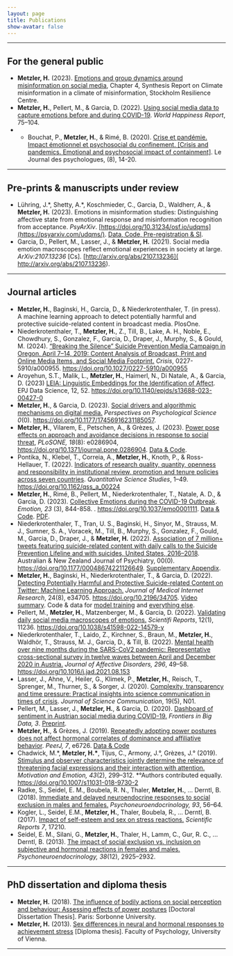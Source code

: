 ```yaml
---
layout: page
title: Publications
show-avatar: false
---
```


___

## For the general public

* **Metzler, H.** (2023). [Emotions and group dynamics around misinformation on social media](https://www.stockholmresilience.org/news--events/climate-misinformation/chapter-4-emotions-and-group-dynamics-around-misinformation-on-social-media.html), Chapter 4, Synthesis Report on Climate misinformation in a climate of misinformation, Stockholm Resilience Centre.
* **Metzler, H.**, Pellert, M., & Garcia, D. (2022). [Using social media data to capture emotions before and during COVID-19](https://worldhappiness.report/ed/2022/using-social-media-data-to-capture-emotions-before-and-during-covid-19/). _World Happiness Report_, 75–104.
* * Bouchat, P., **Metzler, H.**, & Rimé, B. (2020). [Crise et pandémie. Impact émotionnel et psychosocial du confinement. [Crisis and pandemics. Emotional and psychosocial impact of containment]](https://www.cairn.info/revue-le-journal-des-psychologues-2020-8-page-14.htm#). Le Journal des psychologues, (8), 14-20.

___

## Pre-prints & manuscripts under review

* Lühring, J.\*, Shetty, A.\*, Koschmieder, C., Garcia, D., Waldherr, A., & **Metzler, H.** (2023). Emotions in misinformation studies: Distinguishing affective state from emotional response and misinformation recognition from acceptance. _PsyArXiv_. [https://doi.org/10.31234/osf.io/udqms](https://psyarxiv.com/udqms/). [Data, Code, Pre-registration & SI](https://osf.io/tgzxr/).
* Garcia, D., Pellert, M., Lasser, J., & **Metzler, H.** (2021). Social media emotion macroscopes reflect emotional experiences in society at large.  *ArXiv:2107.13236* [Cs]. [http://arxiv.org/abs/2107.13236]( http://arxiv.org/abs/2107.13236).

___

## Journal articles

* **Metzler, H.**, Baginski, H., Garcia, D., & Niederkrotenthaler, T. (in press). A machine learning approach to detect potentially harmful and protective suicide-related content in broadcast media. PlosOne.
* Niederkrotenthaler, T., **Metzler, H.**, Z., Till, B., Lake, A. H., Noble, E., Chowdhury, S., Gonzalez, F., Garcia, D., Draper, J., Murphy, S., & Gould, M. (2024). [“Breaking the Silence” Suicide Prevention Media Campaign in Oregon, April 7–14, 2019: Content Analysis of Broadcast, Print and Online Media Items, and Social Media Footprint.](https://doi.org/10.1027/0227-5910/a00095) *Crisis*, 0227-5910/a000955. https://doi.org/10.1027/0227-5910/a000955
* Aroyehun, S.T., Malik, L., **Metzler, H.**, Haimerl, N., Di Natale, A., & Garcia, D. (2023) [LEIA: Linguistic Embeddings for the Identification of Affect](https://doi.org/10.1140/epjds/s13688-023-00427-0). EPJ Data Science, 12, 52. https://doi.org/10.1140/epjds/s13688-023-00427-0 
* **Metzler, H.**, & Garcia, D. (2023). [Social drivers and algorithmic mechanisms on digital media.](https://doi.org/10.1177/17456916231185057) _Perspectives on Psychological Science 0_(0). https://doi.org/10.1177/17456916231185057.
* **Metzler, H.**, Vilarem, E., Petschen, A., & Grèzes, J. (2023). [Power pose effects on approach and avoidance decisions in response to social threat](https://doi.org/10.1371/journal.pone.0286904), *PLoSONE, 18*(8): e0286904, https://doi.org/10.1371/journal.pone.0286904. [Data & Code](https://osf.io/q8s3w).
* Pontika, N., Klebel, T., Correia, A., **Metzler, H.**, Knoth, P., & Ross-Hellauer, T. (2022). [Indicators of research quality, quantity, openness and responsibility in institutional review, promotion and tenure policies across seven countries](https://doi.org/10.1162/qss_a_00224). *Quantitative Science Studies*, 1–49. https://doi.org/10.1162/qss_a_00224
* **Metzler, H.**, Rimé, B., Pellert, M., Niederkrotenthaler, T., Natale, A. D., & Garcia, D. (2023). [Collective Emotions during the COVID-19 Outbreak](https://doi.org/10.1037/emo0001111). *Emotion, 23* (3), 844-858. . https://doi.org/10.1037/emo0001111. [Data & Code](https://osf.io/736kc/). [PDF](https://doi.org/10.31234/osf.io/qejxv).
* Niederkrotenthaler, T., Tran, U. S., Baginski, H., Sinyor, M., Strauss, M. J., Sumner, S. A., Voracek, M., Till, B., Murphy, S., Gonzalez, F., Gould, M., Garcia, D., Draper, J., & 
**Metzler, H.** (2022). [Association of 7 million+ tweets featuring suicide-related content with daily calls to the Suicide Prevention Lifeline and with suicides, United States, 2016–2018](/downloads/Niederkrotenthaler2022_Twitter_Suicide_Timeseries_accepted_version.pdf
). Australian & New Zealand Journal of Psychiatry, 00(0). https://doi.org/10.1177/00048674221126649. [Supplementary Appendix](/downloads/Niederkrotenthaler2022_Supplementary_Appendix_R1.pdf).
* **Metzler, H.**, Baginski, H., Niederkrotenthaler, T., & Garcia, D. (2022). [Detecting Potentially Harmful and Protective Suicide-related Content on Twitter: Machine Learning Approach.](https://www.jmir.org/2022/8/e34705/) *Journal of Medical Internet Research*, 24(8), e34705. https://doi.org/10.2196/34705. [Video summary](https://www.youtube.com/watch?v=UykKQYPM1Kw). Code & data for [model training](https://github.com/HubertBaginski/TwitterSuicideML) and [everything else](https://github.com/hannahmetzler/TwitterSuicideR). 
* Pellert, M., **Metzler, H.**, Matzenberger, M., & Garcia, D. (2022). [Validating daily social media macroscopes of emotions.](https://www.nature.com/articles/s41598-022-14579-y) *Scientifi Reports*, 12(1), 11236. https://doi.org/10.1038/s41598-022-14579-y
* Niederkrotenthaler, T., Laido, Z., Kirchner, S., Braun, M.,  **Metzler, H.**, Waldhör, T., Strauss, M. J., Garcia, D., & Till, B. (2022). [Mental health over nine months during the SARS-CoV2 pandemic: Representative cross-sectional survey in twelve waves between April and December 2020 in Austria.](https://doi.org/10.1016/j.jad.2021.08.153) *Journal of Affective Disorders, 296*, 49–58. https://doi.org/10.1016/j.jad.2021.08.153
* Lasser, J., Ahne, V., Heiler, G., Klimek, P., **Metzler, H.**, Reisch, T., Sprenger, M., Thurner, S., & Sorger, J. (2020). [Complexity, transparency and time pressure: Practical insights into science communication in times of crisis](https://doi.org/10.22323/2.19050801). *Journal of Science Communication*, 19(5), N01. 
* Pellert, M., Lasser, J., **Metzler, H.**, & Garcia, D. (2020). [Dashboard of sentiment in Austrian social media during COVID-19.](https://www.frontiersin.org/articles/10.3389/fdata.2020.00032/) *Frontiers in Big Data, 3*. [Preprint](http://arxiv.org/abs/2006.11158).
* **Metzler, H.**, & Grèzes, J. (2019). [Repeatedly adopting power postures does not affect hormonal correlates of dominance and affiliative behavior](https://doi.org/10.7717/peerj.6726). *PeerJ, 7*, e6726. [Data & Code](https://osf.io/3nrsy/)
* Chadwick, M.\*, __Metzler, H.\*__, Tijus, C., Armony, J.°, Grèzes, J.° (2019). [Stimulus and observer characteristics jointly determine the relevance of threatening facial expressions and their interaction with attention.](/downloads/Chadwick_2019_Stimulus_and_observer_characteristics_jointly_determine_the_relevance_of_threatening_facial_expressions.pdf) *Motivation and Emotion, 43*(2), 299–312. \*°Authors contributed equally. https://doi.org/10.1007/s11031-018-9730-2
* Radke, S., Seidel, E. M., Boubela, R. N., Thaler, **Metzler, H.**, … Derntl, B. (2018). [Immediate and delayed neuroendocrine responses to social exclusion in males and females.](https://doi.org/10.1016/j.psyneuen.2018.04.005) *Psychoneuroendocrinology, 93*, 56–64.
* Kogler, L., Seidel, E.M., **Metzler, H.**, Thaler, Boubela, R., … Derntl, B. (2017). [Impact of self-esteem and sex on stress reactions.](https://doi.org/10.1038/s41598-017-17485-w) *Scientific Reports 7*, 17210.
* Seidel, E. M., Silani, G., **Metzler, H.**, Thaler, H., Lamm, C., Gur, R. C., … Derntl, B. (2013). [The impact of social exclusion vs. inclusion on subjective and hormonal reactions in females and males.](https://doi.org/10.1016/j.psyneuen.2013.07.021) *Psychoneuroendocrinology, 38*(12), 2925–2932.

___


## PhD dissertation and diploma thesis

* **Metzler, H.** (2018). [The influence of bodily actions on social perception and behaviour: Assessing effects of power postures](https://doi.org/10.13140/RG.2.2.12354.22728) [Doctoral Dissertation Thesis]. Paris: Sorbonne University.
* **Metzler, H.** (2013). [Sex differences in neural and hormonal responses to achievement stress](http://othes.univie.ac.at/27600/) [Diploma thesis]. Faculty of Psychology, University of Vienna. 

___

